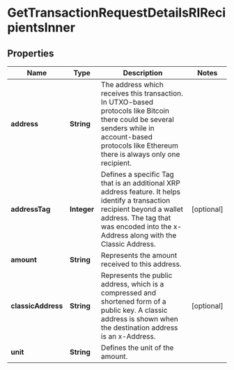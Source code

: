 

# GetTransactionRequestDetailsRIRecipientsInner


## Properties

| Name | Type | Description | Notes |
|------------ | ------------- | ------------- | -------------|
|**address** | **String** | The address which receives this transaction. In UTXO-based protocols like Bitcoin there could be several senders while in account-based protocols like Ethereum there is always only one recipient. |  |
|**addressTag** | **Integer** | Defines a specific Tag that is an additional XRP address feature. It helps identify a transaction recipient beyond a wallet address. The tag that was encoded into the x-Address along with the Classic Address. |  [optional] |
|**amount** | **String** | Represents the amount received to this address. |  |
|**classicAddress** | **String** | Represents the public address, which is a compressed and shortened form of a public key. A classic address is shown when the destination address is an x-Address. |  [optional] |
|**unit** | **String** | Defines the unit of the amount. |  |



